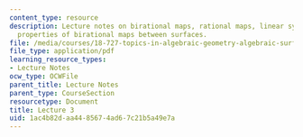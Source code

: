 ```yaml
---
content_type: resource
description: Lecture notes on birational maps, rational maps, linear systems, and
  properties of birational maps between surfaces.
file: /media/courses/18-727-topics-in-algebraic-geometry-algebraic-surfaces-spring-2008/1ac4b82daa4485674ad67c21b5a49e7a_lect3.pdf
file_type: application/pdf
learning_resource_types:
- Lecture Notes
ocw_type: OCWFile
parent_title: Lecture Notes
parent_type: CourseSection
resourcetype: Document
title: Lecture 3
uid: 1ac4b82d-aa44-8567-4ad6-7c21b5a49e7a
---
```

